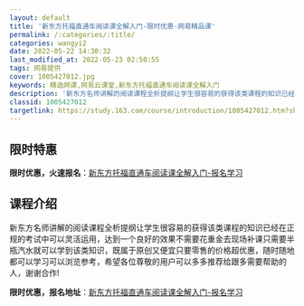 ```yaml
---
layout: default
title: '新东方托福直通车阅读课全解入门-限时优惠-网易精品课'
permalink: /:categories/:title/
categories: wangyi2
date: 2022-05-22 14:30:32
last_modified_at: 2022-05-23 02:50:55
tags: 网易提供
cover: 1005427012.jpg
keywords: 精选网课,网易云课堂,新东方托福直通车阅读课全解入门
description: '新东方名师讲解的阅读课程全析提纲让学生很容易的获得该类课程的知识已经在正规的考试中可以灵活运用，达到一个良好的效果不需要'
classid: 1005427012
targetlink: https://study.163.com/course/introduction/1005427012.htm?share=1&shareId=1025206652&utm_campaign=share&utm_medium=iphoneShare&utm_source=&utm_u=1025206652
---
```


## 限时特惠

**限时优惠，火速报名**：[新东方托福直通车阅读课全解入门-报名学习](https://study.163.com/course/introduction/1005427012.htm?share=1&shareId=1025206652&utm_campaign=share&utm_medium=iphoneShare&utm_source=&utm_u=1025206652)

## 课程介绍

新东方名师讲解的阅读课程全析提纲让学生很容易的获得该类课程的知识已经在正规的考试中可以灵活运用，达到一个良好的效果不需要花重金去现场补课只需要半瓶汽水就可以学到该类知识，既属于原创又便宜只要零售的价格超优惠，随时随地都可以学习可以浏览参考，希望各位尊敬的用户可以多多推荐给跟多需要帮助的人，谢谢合作!

**限时优惠，报名地址**：[新东方托福直通车阅读课全解入门-报名学习](https://study.163.com/course/introduction/1005427012.htm?share=1&shareId=1025206652&utm_campaign=share&utm_medium=iphoneShare&utm_source=&utm_u=1025206652)

